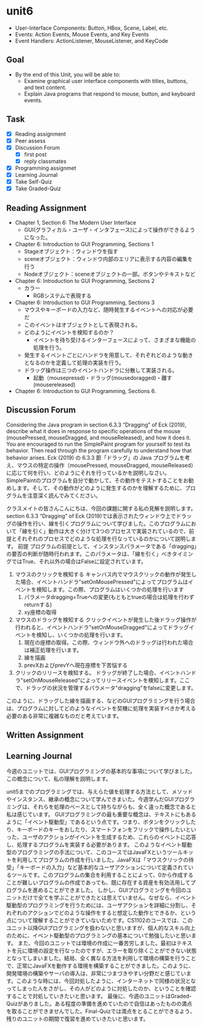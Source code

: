 # unit6

- User-Interface Components: Button, HBox, Scene, Label, etc.
- Events: Action Events, Mouse Events, and Key Events
- Event Handlers: ActionListener, MouseListener, and KeyCode

## Goal

- By the end of this Unit, you will be able to:
  - Examine graphical user interface components with titles, buttons, and text content.
  - Explain Java programs that respond to mouse, button, and keyboard events.

## Task

- [x] Reading assignment
- [x] Peer assess
- [x] Discussion Forum
  - [x] first post
  - [x] reply classmates
- [x] Programming assignmet
- [x] Learning Journal
- [x] Take Self-Quiz
- [x] Take Graded-Quiz

## Reading Assignment

- Chapter 1, Section 6: The Modern User Interface
  - GUI(グラフィカル・ユーザ・インタフェース)によって操作ができるようになった。
- Chapter 6: Introduction to GUI Programming, Sections 1
  - Stageオブジェクト：ウィンドウを指す
  - sceneオブジェクト：ウィンドウ内部のエリアに表示する内容の編集を行う
  - Nodeオブジェクト：sceneオブジェクトの一部。ボタンやテキストなど
- Chapter 6: Introduction to GUI Programming, Sections 2
  - カラー
    - RGBシステムで表現する
- Chapter 6: Introduction to GUI Programming, Sections 3
  - マウスやキーボードの入力など、随時発生するイベントへの対応が必要だ
  - このイベントはオブジェクトとして表現される。
  - どのようにイベントを検知するのか？
    - イベントを待ち受けるインターフェースによって、さまざまな機能の処理を行う。
  - 発生するイベントごとにハンドラを用意して、それぞれどのような動きとなるのかを定義して処理の実装を行う。
  - ドラッグ操作は三つのイベントハンドラに分散して実装される。
    - 起動（mousepressd)・ドラッグ(mousedoragged)・離す(mousereleased)
- Chapter 6: Introduction to GUI Programming, Sections 6.

## Discussion Forum

Considering the Java program in section 6.3.3 “Dragging” of Eck (2019), describe what it does in response to specific operations of the mouse (mousePressed, mouseDragged, and mouseReleased), and how it does it.
You are encouraged to run the SimplePaint program for yourself to test its behavior. Then read through the program carefully to understand how that behavior arises.
Eck (2019) の 6.3.3 節「ドラッグ」の Java プログラムを考え、マウスの特定の操作（mousePressed, mouseDragged, mouseReleased）に応じて何を行い、どのようにそれを行っているかを説明しなさい。
SimplePaintのプログラムを自分で動かして、その動作をテストすることをお勧めします。そして、その動作がどのように発生するのかを理解するために、プログラムを注意深く読んでみてください。

クラスメイトの皆さんこんにちは、今回の課題に関する私の見解を説明します。
section 6.3.3 “Dragging” of Eck (2019)では表示されたウィンドウ上でドラッグの操作を行い、線を引くプログラムについて学びました。このプログラムにおいて「線を引く」動作は大きく分けて3つのプロセスで実装されているので、前提とそれぞれのプロセスでどのような処理を行なっているのかについて説明します。
前提
プログラムの前提として、インスタンスパラメータである「dragging」の要否の判断が随時行われます。このパラメータは、「線を引く」べきタイミングではTrue、それ以外の場合はFalseに設定されています。

1. マウスのクリックを検知する
キャンバス内でマウスクリックの動作が発生した場合、イベントハンドラ"setOnMousePressed"によってプログラムはイベントを検知します。この際、プログラムはいくつかの処理を行います
   1. パラメータdragging=Trueへの変更(もともとtrueの場合は処理を行わずreturnする)
   2. xy座標の取得
2. マウスのドラッグを検知する
クリックイベントが発生した後ドラッグ操作が行われると、イベントハンドラ"setOnMouseDragged"によってドラッグイベントを検知し、いくつかの処理を行います。
   1. 現在の座標の取得。この際、ウィンドウ外へのドラッグは行われた場合は補正処理を行います。
   2. 線を描画
   3. prevXおよびprevYへ現在座標を下苦悩する
3. クリックのリリースを検知する。
ドラッグが終了した場合、イベントハンドラ"setOnMouseReleased"によってリリースイベントを検知します。ここで、ドラッグの状況を管理するパラメータ"dragging"をfalseに変更します。

このように、ドラッグした線を描画する、などのGUIプログラミングを行う場合は、プログラムに対してどのようなイベントを契機に処理を実装すべきか考える必要のある非常に複雑なものだと考えています。

## Written Assignment

## Learning Journal

今週のユニットでは、GUIプログラミングの基本的な事項について学びました。この概念について、私の理解を説明します。

unit5までのプログラミングでは、与えらた値を処理する方法として、メソッドやインスタンス、継承の概念について学んできまいた。今週学んだGUIプログラミングは、それらを処理のベースとして持ちながらも、全く違った概念であると私は感じています。
GUIプログラミングの最も重要な概念は、テキストにもあるように「イベント駆動型」であるという点です。つまり、ボタンをクリックしたり、キーボードのキーをおしたり、スマートフォンをフリックで操作したいといった、ユーザのアクションがイベントを生成するため、これらのイベントに応答し、処理するプログラムを実装する必要があります。
このようなイベント駆動型のプログラミングの手法について、このコースではJavaFXというツールキットを利用してプログラムの作成を行いました。JavaFXは「マウスクリックの待受」「キーボードの入力」など基本的なユーザアクションについて定義されているツールです。このプログラムの集合を利用することによって、0から作成することが難しいプログラムの作成であっても、既に存在する資産を有効活用してプログラムを進めることができました。
しかし、GUIプログラミングを今回のユニットだけで全てを学ぶことができたとは思えていません。なぜなら、イベント駆動型のプログラミングを行うためには、ユーザアクションを詳細に分割し、それぞれのアクションでどのような操作をすると想定した動作とできるか、という点について理解することができていないためです。CS1102のコースでは、このユニット以降GUIプログラミングを扱わないと思いますが、個人的なスキル向上のために、イベント駆動型のプログラミングの基本について勉強したいと思います。
また、今回のユニットでは環境の作成に一番苦労しました。最初はテキストを元に環境の設定を行なったのですが、エラーを取り除くことができない状態となってしまいました。結局、全く異なる方法を利用して環境の構築を行うことで、正常にJavaFXを動作する環境を構築することができました。このように、開発環境の構築やサーバの導入は、非常につまづきやすい分野だと感じています。このような時には、今回対処したように、インターネットで同様の状況となってしまった人をさがし、その人がどのように対処したのか、ということを確認することで対処していきたいと思います。
最後に、今週のユニットはGraded-Quizがありました。ある程度の準備を進めていたので自信はあったものの満点を取ることができませんでした。Final-Quizでは満点をとることができるよう、残りのユニットの期間で復習を進めていきたいと思います。

